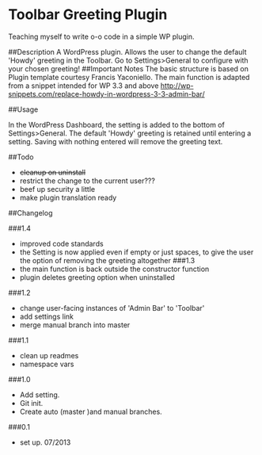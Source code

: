 
Toolbar Greeting Plugin
=========================

Teaching myself to write o-o code in a simple WP plugin.

##Description
A WordPress plugin. Allows the user to change the default 'Howdy' greeting in the Toolbar. Go to Settings>General to configure with your chosen greeting!
##Important Notes
The basic structure is based on Plugin template courtesy Francis Yaconiello.
The main function is adapted from a snippet intended for WP 3.3 and above
http://wp-snippets.com/replace-howdy-in-wordpress-3-3-admin-bar/ 

##Usage

In the WordPress Dashboard, the setting is added to the bottom of Settings>General.
The default 'Howdy' greeting is retained until entering a setting. Saving with nothing entered will remove the greeting text.

##Todo
* ~~cleanup on uninstall~~
* restrict the change to the current user???
* beef up security a little
* make plugin translation ready

##Changelog

###1.4
* improved code standards
* the Setting is now applied even if empty or just spaces, to give the user the option of removing the greeting altogether
###1.3
* the main function is back outside the constructor function
* plugin deletes greeting option when uninstalled

###1.2
* change user-facing instances of 'Admin Bar' to 'Toolbar'
* add settings link
* merge manual branch into master

###1.1
* clean up readmes
* namespace vars

###1.0 
* Add setting.
* Git init.
* Create auto (master )and manual branches.

###0.1
* set up. 07/2013
